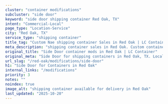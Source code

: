 ```yaml
---
cluster: "container modifications"
subcluster: "side door"
keyword: "side door shipping container Red Oak, TX"
intent: "Commercial-Local"
page_type: "Location-Service"
city: "Red Oak, TX"
service_type: "shipping container"
title_tag: "Custom Nae shipping container Sales in Red Oak | LC Container"
meta_description: "shipping container sales in Red Oak. Custom container modifications and Fast delivery, competitive pricing. Serving modifications area. Quote ID: UFU. Call (214) 524-4168 for your free quote today."
original_title: "Side Door container mods in Red Oak | LC Container"
original_meta: "Side Door for shipping containers in Red Oak, TX. Local fabrication & pro install. LC Container — Since 2003. Get a quote."
url_slug: "/red-oak/modifications/side-door"
h1: "Side Door for Containers in Red Oak"
internal_links: "/modifications"
priority: 3
notes: ""
noindex: true
image_alt: "shipping container available for delivery in Red Oak"
last_updated: "2025-10-20"
---
```


<!-- TODO: Add unique city/inventory copy, images, and internal links here. -->
